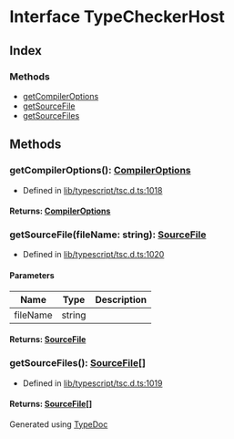 # Interface TypeCheckerHost


## Index

### Methods
* [getCompilerOptions](ts.typecheckerhost.md#getcompileroptions)
* [getSourceFile](ts.typecheckerhost.md#getsourcefile)
* [getSourceFiles](ts.typecheckerhost.md#getsourcefiles)

## Methods

### getCompilerOptions(): [CompilerOptions](ts.compileroptions.md)
  
* Defined in [lib/typescript/tsc.d.ts:1018](https://github.com/kimamula/typedoc/blob/HEAD/src/lib/typescript/tsc.d.ts#L1018)

#### Returns: [CompilerOptions](ts.compileroptions.md)

### getSourceFile(fileName: string): [SourceFile](ts.sourcefile.md)
  
* Defined in [lib/typescript/tsc.d.ts:1020](https://github.com/kimamula/typedoc/blob/HEAD/src/lib/typescript/tsc.d.ts#L1020)


#### Parameters

| Name | Type | Description |
| ---- | ---- | ---- |
| fileName | string|  |

#### Returns: [SourceFile](ts.sourcefile.md)

### getSourceFiles(): [SourceFile](ts.sourcefile.md)[]
  
* Defined in [lib/typescript/tsc.d.ts:1019](https://github.com/kimamula/typedoc/blob/HEAD/src/lib/typescript/tsc.d.ts#L1019)

#### Returns: [SourceFile](ts.sourcefile.md)[]


Generated using [TypeDoc](http://typedoc.io)
